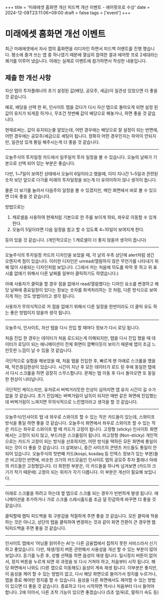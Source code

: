 +++
title = '미래에셋 홈화면 개선 피드백 개선 이벤트 - 에어팟프로 수상'
date = 2024-12-08T23:11:06+09:00
draft = false
tags = ['event']
+++


# 미래에셋 홈화면 개선 이벤트

최근 미래에셋에서 자사 앱의 홈화면을 리디자인 하면서 피드백 이벤트를 진행 했습니다. 평소에 즐겨 쓰는 앱 중 하나였기 때문에 열심히 참여한 결과 에어팟 프로 2세대라는 쾌거를 이루어 냈습니다.
아래는 실제로 이벤트에 참가하면서 작성한 내용입니다.

## 제출 한 개선 사항

자산 탭의 투자플래너의 초기 설정된 값(배당, 공모주, 세금)이 일관성 있었으면 더 좋을 것 같습니다. 

예로,
배당을 선택 한 뒤, 인사이트 탭을 갔다가 다시 자산 탭으로 돌아오게 되면 설정 된 값이 유지가 되게끔 하거나, 무조건 첫번째 값이 배당으로 해놓거나, 하면 좋을 것 같습니다. 

현재로써는, 값이 유지되는줄 알았는데, 어떤 경우에는 배당으로 잘 설정이 되는 반면에, 어떤 경우에는 공모주/세금으로 세팅이 됩니다. 정확히 어떤 경우인지는 파악이 안되지만, 일관성 있게 통일 해주시는게 더 좋을 것 같습니다. 

----------------------

오늘주식의 투자일정 카드에서 일주일치 투자 일정을 볼 수 있습니다. 오늘의 날짜가 기본으로 선택 되어 있는 부분은 좋습니다. 

다만, 1~7일이 보여진 상태에서 오늘이 6일이라고 했을때, 이미 지나간 1~5일과 관련된 숫자 보단 앞으로 다가올 미래의 투자일정을 보는게 더 유의미하지 않나 생각이 듭니다. 

물론 더 보기를 눌러서 다음주의 일정을 볼 수 있겠지만, 메인 화면에서 바로 볼 수 있으면 더욱 좋을 것 같습니다. 

방법으로는

1. 캐로셀을 사용하여 현재처럼 기본으로 한 주를 보이게 하되, 좌우로 이동할 수 있게 한다. 
2. 오늘이 5일이라면 다음 일정을 참고 할 수 있도록 4~10일이 보여지게 한다. 

등이 있을 것 같습니다. (개인적으로는 1.캐로셀이 더 좋지 않을까 생각이 듭니다)

----------------------

오늘주식의 투자일정 카드의 디자인을 보았을 때, 각 날의 우측 상단에 alert처럼 생긴 오렌지색 점이 있습니다. 이러한 디자인은 unread/열람하지 않은 무언가를 나타내기 위해 많이 사용되는 디자인처럼 보입니다.
(그래서 저는 처음에 의도를 파악 못 하고 위 표시를 없애기 위해서 다른 날짜를 일부러 클릭하기도 하였습니다.)

아예 사용자가 클릭을 할 경우 점을 없애서 read/열람했다는 디자인 요소를 변경하고
해당 날짜에 중요일정이 있다는 정보는 숫자를 회색처리하는 것 처럼, 다른 방식으로 보여지게 하는 것도 방법이라고 생각 됩니다. 

사용자가 무의식적으로 저 점을 없애기 위해서 다른 일정을 한번이라도 더 클릭 유도 하는 좋은 방법이지 않을까 생각 됩니다. 

----------------------

오늘주식, 인사이트, 자산 탭을 다시 진입 할 때마다 정보가 다시 로딩 됩니다. 

처음 진입 한 경우는 데이터가 처음 로드되는게 이해되지만, 탭을 다시 진입 했을 때 데이터가 로딩이 되는 애니메이션이 전체 화면이 깜빡이듯이 보이기 때문에 앱이 조금 느린듯한 느낌이 날 수 있을 것 같습니다. 

극단적으로 실험을 해보았을 때, 처음 탭을 진입한 후, 빠르게 맨 아래로 스크롤을 했을때, 작은끊김현상이 있습니다. 시간이 지난 후 모든 데이터가 로드 된 후에 동일한 탭에서 다시 스크롤을 하면 굉장히 스무스합니다. 문제는 탭 이동 후 다시 돌아오면 또 동일한 현상이 나타납니다. 

극단적인 케이스지만, 유저로서 버벅거리듯한 인상이 심어지면 앱 유지 시간이 길 수가 없을 것 같습니다. 초기 진입에는 버벅거림이 납득이 되지만 매번 같은 화면에 진입했는데 버벅거림이 느껴지면 무의식적으로 느린앱이라고 생각을 할 것 같습니다.

----------------------

오늘주식/인사이트 탭 내 좌우로 스와이프 할 수 있는 작은 카드들이 있는데, 스와이프 방식을 통일 하면 좋을 것 같습니다.
오늘주식 화면에서 좌우로 스와이프 할 수 있는 작은 카드는 좌우로 스와이프 할 때 카드가 고정이 됩니다. 고정형 (sticky)
인사이트 화면에서는 고정이 되지 않고, 부드러운 스크롤링이 됩니다. 비고정형 (Non-sticky)
개인적으로는 카드가 고정이 되는 방식을 선호하지만, 어떤 방식을 택하든 모든 화면에 통일이 되는 것이 더 좋을 것 같습니다.
더 살펴보니, 중간 사이즈의 콘텐츠 카드들도 통일이 안되어 있습니다.
오늘주식의 첫번째 카드(kospi, kosdaq 등 인덱스 정보가 있는 부분)들은 비고정인 반면에,
비슷한 크기의 카드모음인 인사이트 탭의 공모주 투자 플래너 아래의 카드들은 고정형입니다. 더 희한한 부분은, 이 카드들을 하나씩 넘겨보면 (카드의 크기가 작기 때문에) 고정이 되는 위치가 각기 다릅니다. 이 부분은 개선이 필요해 보입니다.

----------------------

아래로 스크롤을 하려고 하는데 옆 탭으로 스크롤 되는 경우가 빈번하게 발생 됩니다. 애니메이션을 추가하거나 가로 스크롤 스레시홀드를 조금 덜 민감하게 바꾸면 더 좋을 것 같습니다. 

클릭할때 햅틱 피드백을 줘 구분감을 적절하게 주면 좋을 것 같습니다. 
모든 클릭에 적용하는 것은 아니고, 상단의 탭을 클릭하여 변경하는 것과 같이 화면 전환이 큰 경우엔 햅틱피드백을 주면 좋을 것 같습니다. 

----------------------

인사이트 탭에서 ’어닝콜 읽어주는 AI‘는 다른 금융앱에서 접하지 못한 서비스라서 신기하고 좋았습니다.
다만,
재생/정지 버튼 관련해서 사용성을 개선 할 수 있는 부분이 많아 보입니다. 
듣기를 누른 후, 성별 선택을 하면 음성이 재생 됩니다. 일시정지 버튼이 없어서, 정지 버튼을 누르게 되면 위 과정을 또 다시 거쳐야 하고, 처음부터 시작 됩니다. 
해당 화면에서 나와도 (다른 앱으로 이동해도) 음성이 계속 재생 됩니다. 이부분은 좋지만, 이 음성을 제어 할 수 있는 방법이 없고, 다시 해당 화면으로 들어가서 정지를 누르거나, 앱을 종료 해야만 정지를 할 수 있습니다. 음성을 다른 화면에서도 제어할 수 있는 방법이 있으면 더 좋을 것 같습니다. 종료하고 다시 시작하면 역시나 처음부터 다시 들어야 합니다. 
2에 이어서, 다른 조작 기능이 있으면 좋겠습니다 (5초 앞/뒤로, 말하기 속도 등)

